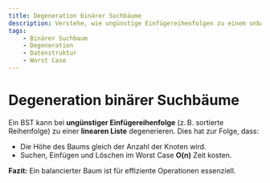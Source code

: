 ```yaml
---
title: Degeneration binärer Suchbäume
description: Verstehe, wie ungünstige Einfügereihenfolgen zu einem unbalancierten BST führen können, der sich wie eine Liste verhält.
tags:
    - Binärer Suchbaum
    - Degeneration
    - Datenstruktur
    - Worst Case
---
```


# Degeneration binärer Suchbäume

Ein BST kann bei **ungünstiger Einfügereihenfolge** (z. B. sortierte Reihenfolge) zu einer **linearen Liste** degenerieren. Dies hat zur Folge, dass:
- Die Höhe des Baums gleich der Anzahl der Knoten wird.
- Suchen, Einfügen und Löschen im Worst Case **O(n)** Zeit kosten.

**Fazit:** Ein balancierter Baum ist für effiziente Operationen essenziell.


